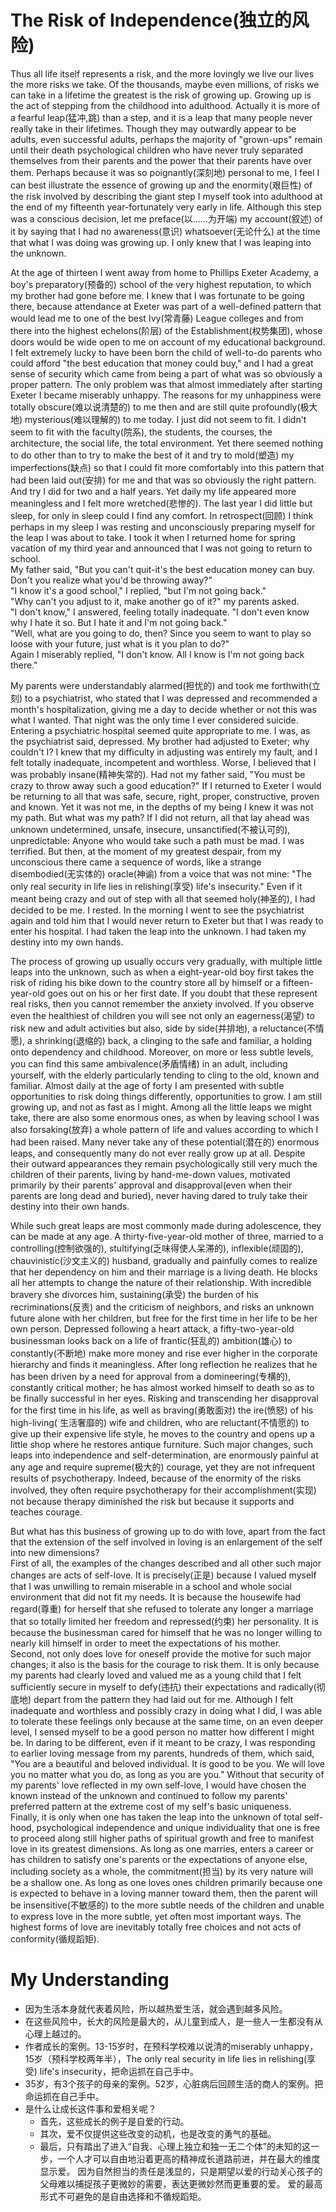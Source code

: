 # The Risk of Independence(独立的风险)

Thus all life itself represents a risk, and the more lovingly we live our lives the more risks we take. Of the thousands, maybe even millions, of risks we can take in a lifetime the greatest is the risk of growing up. Growing up is the act of stepping from the childhood into adulthood. Actually it is more of a fearful leap(猛冲,跳) than a step, and it is a leap that many people never really take in their lifetimes. Though they may outwardly appear to be adults, even successful adults, perhaps the majority of "grown-ups" remain until their death psychological children who have never truly separated themselves from their parents and the power that their parents have over them. Perhaps because it was so poignantly(深刻地) personal to me, I feel I can best illustrate the essence of growing up and the enormity(艰巨性) of the risk involved by describing the giant step I myself took into adulthood at the end of my fifteenth year-fortunately very early in life. Although this step was a conscious decision, let me preface(以……为开端) my account(叙述) of it by saying that I had no awareness(意识) whatsoever(无论什么) at the time that what I was doing was growing up. I only knew that I was leaping into the unknown.

At the age of thirteen I went away from home to Phillips Exeter Academy, a boy's preparatory(预备的) school of the very highest reputation, to which my brother had gone before me. I knew that I was fortunate to be going there, because attendance at Exeter was part of a well-defined pattern that would lead me to one of the best Ivy(常青藤) League colleges and from there into the highest echelons(阶层) of the Establishment(权势集团), whose doors would be wide open to me on account of my educational background. I felt extremely lucky to have been born the child of well-to-do parents who could afford "the best education that money could buy," and I had a great sense of security which came from being a part of what was so obviously a proper pattern. The only problem was that almost immediately after starting Exeter I became miserably unhappy. The reasons for my unhappiness were totally obscure(难以说清楚的) to me then and are still quite profoundly(极大地) mysterious(难以理解的) to me today. I just did not seem to fit. I didn't seem to fit with the faculty(院系), the students, the courses, the architecture, the social life, the total environment. Yet there seemed nothing to do other than to try to make the best of it and try to mold(塑造) my imperfections(缺点) so that I could fit more comfortably into this pattern that had been laid out(安排) for me and that was so obviously the right pattern. And try I did for two and a half years. Yet daily my life appeared more meaningless and I felt more wretched(悲惨的). The last year I did little but sleep, for only in sleep could I find any comfort. In retrospect(回顾) I think perhaps in my sleep I was resting and unconsciously preparing myself for the leap I was about to take. I took it when I returned home for spring vacation of my third year and announced that I was not going to return to school.   
My father said, "But you can't quit-it's the best education money can buy. Don't you realize what you'd be throwing away?"   
"I know it's a good school," I replied, "but I'm not going back."   
"Why can't you adjust to it, make another go of it?" my parents asked.   
"I don't know," I answered, feeling totally inadequate. "I don't even know why I hate it so. But I hate it and I'm not going back."   
"Well, what are you going to do, then? Since you seem to want to play so loose with your future, just what is it you plan to do?"   
Again I miserably replied, "I don't know. All I know is I'm not going back there."

My parents were understandably alarmed(担忧的) and took me forthwith(立刻) to a psychiatrist, who stated that I was depressed and recommended a month's hospitalization, giving me a day to decide whether or not this was what I wanted. That night was the only time I ever considered suicide. Entering a psychiatric hospital seemed quite appropriate to me. I was, as the psychiatrist said, depressed. My brother had adjusted to Exeter; why couldn't I? I knew that my difficulty in adjusting was entirely my fault, and I felt totally inadequate, incompetent and worthless. Worse, I believed that I was probably insane(精神失常的). Had not my father said, "You must be crazy to throw away such a good education?" If I returned to Exeter I would be returning to all that was safe, secure, right, proper, constructive, proven and known. Yet it was not me, in the depths of my being I knew it was not my path. But what was my path? If I did not return, all that lay ahead was unknown undetermined, unsafe, insecure, unsanctified(不被认可的), unpredictable: Anyone who would take such a path must be mad. I was terrified. But then, at the moment of my greatest despair, from my unconscious there came a sequence of words, like a strange disembodied(无实体的) oracle(神谕) from a voice that was not mine: "The only real security in life lies in relishing(享受) life's insecurity." Even if it meant being crazy and out of step with all that seemed holy(神圣的), I had decided to be me. I rested. In the morning I went to see the psychiatrist again and told him that I would never return to Exeter but that I was ready to enter his hospital. I had taken the leap into the unknown. I had taken my destiny into my own hands.

The process of growing up usually occurs very gradually, with multiple little leaps into the unknown, such as when a eight-year-old boy first takes the risk of riding his bike down to the country store all by himself or a fifteen-year-old goes out on his or her first date. If you doubt that these represent real risks, then you cannot remember the anxiety involved. If you observe even the healthiest of children you will see not only an eagerness(渴望) to risk new and adult activities but also, side by side(并排地), a reluctance(不情愿), a shrinking(退缩的) back, a clinging to the safe and familiar, a holding onto dependency and childhood. Moreover, on more or less subtle levels, you can find this same ambivalence(矛盾情绪) in an adult, including yourself, with the elderly particularly tending to cling to the old, known and familiar. Almost daily at the age of forty I am presented with subtle opportunities to risk doing things differently, opportunities to grow. I am still growing up, and not as fast as I might. Among all the little leaps we might take, there are also some enormous ones, as when by leaving school I was also forsaking(放弃) a whole pattern of life and values according to which I had been raised. Many never take any of these potential(潜在的) enormous leaps, and consequently many do not ever really grow up at all. Despite their outward appearances they remain psychologically still very much the children of their parents, living by hand-me-down values, motivated primarily by their parents' approval and disapproval(even when their parents are long dead and buried), never having dared to truly take their destiny into their own hands.

While such great leaps are most commonly made during adolescence, they can be made at any age. A thirty-five-year-old mother of three, married to a controlling(控制欲强的), stultifying(乏味得使人呆滞的), inflexible(顽固的), chauvinistic(沙文主义的) husband, gradually and painfully comes to realize that her dependency on him and their marriage is a living death. He blocks all her attempts to change the nature of their relationship. With incredible bravery she divorces him, sustaining(承受) the burden of his recriminations(反责) and the criticism of neighbors, and risks an unknown future alone with her children, but free for the first time in her life to be her own person. Depressed following a heart attack, a fifty-two-year-old businessman looks back on a life of frantic(狂乱的) ambition(雄心) to constantly(不断地) make more money and rise ever higher in the corporate hierarchy and finds it meaningless. After long reflection he realizes that he has been driven by a need for approval from a domineering(专横的), constantly critical mother; he has almost worked himself to death so as to be finally successful in her eyes. Risking and transcending her disapproval for the first time in his life, as well as braving(勇敢面对) the ire(愤怒) of his high-living( 生活奢靡的) wife and children, who are reluctant(不情愿的) to give up their expensive life style, he moves to the country and opens up a little shop where he restores antique furniture. Such major changes, such leaps into independence and self-determination, are enormously painful at any age and require supreme(极大的) courage, yet they are not infrequent results of psychotherapy. Indeed, because of the enormity of the risks involved, they often require psychotherapy for their accomplishment(实现) not because therapy diminished the risk but because it supports and teaches courage.

But what has this business of growing up to do with love, apart from the fact that the extension of the self involved in loving is an enlargement of the self into new dimensions?   
First of all, the examples of the changes described and all other such major changes are acts of self-love. It is precisely(正是) because I valued myself that I was unwilling to remain miserable in a school and whole social environment that did not fit my needs. It is because the housewife had regard(尊重) for herself that she refused to tolerate any longer a marriage that so totally limited her freedom and repressed(约束) her personality. It is because the businessman cared for himself that he was no longer willing to nearly kill himself in order to meet the expectations of his mother.   
Second, not only does love for oneself provide the motive for such major changes; it also is the basis for the courage to risk them. It is only because my parents had clearly loved and valued me as a young child that I felt sufficiently secure in myself to defy(违抗) their expectations and radically(彻底地) depart from the pattern they had laid out for me. Although I felt inadequate and worthless and possibly crazy in doing what I did, I was able to tolerate these feelings only because at the same time, on an even deeper level, I sensed myself to be a good person no matter how different I might be. In daring to be different, even if it meant to be crazy, I was responding to earlier loving message from my parents, hundreds of them, which said, "You are a beautiful and beloved individual. It is good to be you. We will love you no matter what you do, as long as you are you." Without that security of my parents' love reflected in my own self-love, I would have chosen the known instead of the unknown and continued to follow my parents' preferred pattern at the extreme cost of my self's basic uniqueness.   
Finally, it is only when one has taken the leap into the unknown of total self-hood, psychological independence and unique individuality that one is free to proceed along still higher paths of spiritual growth and free to manifest love in its greatest dimensions. As long as one marries, enters a career or has children to satisfy one's parents or the expectations of anyone else, including society as a whole, the commitment(担当) by its very nature will be a shallow one. As long as one loves ones children primarily because one is expected to behave in a loving manner toward them, then the parent will be insensitive(不敏感的) to the more subtle needs of the children and unable to express love in the more subtle, yet often most important ways. The highest forms of love are inevitably totally free choices and not acts of conformity(循规蹈矩).

# My Understanding

* 因为生活本身就代表着风险，所以越热爱生活，就会遇到越多风险。
* 在这些风险中，长大的风险是最大的，从儿童到成人，是一些人一生都没有从心理上越过的。
* 作者成长的案例。13-15岁时，在预科学校难以说清的miserably unhappy，15岁（预科学校两年半），The only real security in life lies in relishing(享受) life's insecurity，把命运抓在自己手中。
* 35岁，有3个孩子的母亲的案例。52岁，心脏病后回顾生活的商人的案例。把命运抓在自己手中。
* 是什么让成长这件事和爱相关呢？
  * 首先，这些成长的例子是自爱的行动。
  * 其次，爱不仅提供这些改变的动机，也是改变的勇气的基础。
  * 最后，只有踏出了进入“自我、心理上独立和独一无二个体”的未知的这一步，一个人才可以自由地沿着更高的精神成长道路前进，并在最大的维度显示爱。
    因为自然担当的责任是浅显的，只是期望以爱的行动关心孩子的父母难以捕捉孩子更微妙的需要，表达更微妙然而更重要的爱。
    爱的最高形式不可避免的是自由选择和不循规蹈矩。